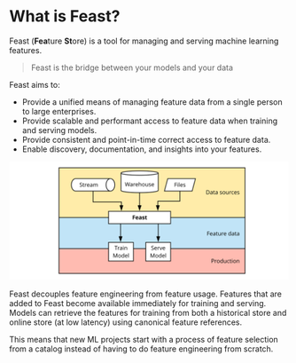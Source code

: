 # What is Feast?

Feast \(**Fea**ture **St**ore\) is a tool for managing and serving machine learning features.

> Feast is the bridge between your models and your data

Feast aims to:

* Provide a unified means of managing feature data from a single person to large enterprises.
* Provide scalable and performant access to feature data when training and serving models.
* Provide consistent and point-in-time correct access to feature data.
* Enable discovery, documentation, and insights into your features.

![](.gitbook/assets/feast-docs-overview-diagram-2%20%285%29%20%281%29%20%281%29.svg)

Feast decouples feature engineering from feature usage. Features that are added to Feast become available immediately for training and serving. Models can retrieve the features for training from both a historical store and online store \(at low latency\) using canonical feature references.

This means that new ML projects start with a process of feature selection from a catalog instead of having to do feature engineering from scratch.



